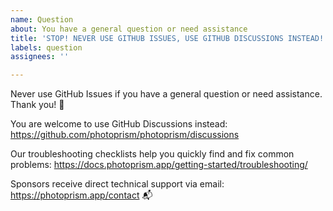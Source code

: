 ```yaml
---
name: Question
about: You have a general question or need assistance
title: 'STOP! NEVER USE GITHUB ISSUES, USE GITHUB DISCUSSIONS INSTEAD! 🙏'
labels: question
assignees: ''

---
```


Never use GitHub Issues if you have a general question or need assistance. Thank you! 💐

You are welcome to use GitHub Discussions instead:
https://github.com/photoprism/photoprism/discussions

Our troubleshooting checklists help you quickly find and fix common problems:
https://docs.photoprism.app/getting-started/troubleshooting/

Sponsors receive direct technical support via email:
https://photoprism.app/contact 📬
